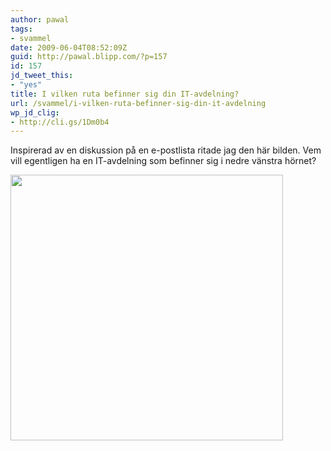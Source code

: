 ```yaml
---
author: pawal
tags:
- svammel
date: 2009-06-04T08:52:09Z
guid: http://pawal.blipp.com/?p=157
id: 157
jd_tweet_this:
- "yes"
title: I vilken ruta befinner sig din IT-avdelning?
url: /svammel/i-vilken-ruta-befinner-sig-din-it-avdelning
wp_jd_clig:
- http://cli.gs/1Dm0b4
---
```


Inspirerad av en diskussion på en e-postlista ritade jag den här
bilden. Vem vill egentligen ha en IT-avdelning som befinner sig i
nedre vänstra hörnet?

<img class="aligncenter" title="Kvadrant" src="http://farm3.static.flickr.com/2454/3594893774_c22d99d54e_o.png" alt="" width="436" height="425" />